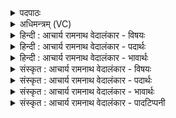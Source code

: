 <details><summary>पदपाठः</summary>

श्रु꣣ष्टी꣢। अ꣣ग्ने। न꣡व꣢꣯स्य। मे꣣। स्तो꣡म꣢꣯स्य। वी꣣र। विश्पते। नि꣢। मा꣣यि꣡नः꣢। त꣡प꣢꣯सा। र꣣क्ष꣡सः। द꣣ह। १०६।
</details>

<details><summary>अधिमन्त्रम् (VC)</summary>

- अग्निः
- विश्वमना वैयश्वः
- उष्णिक्
- ऋषभः
- आग्नेयं काण्डम्
</details>

<details><summary>हिन्दी : आचार्य रामनाथ वेदालंकार - विषयः</summary>

अगले मन्त्र में राक्षसों के विनाश की प्रार्थना की गयी है।
</details>

<details><summary>हिन्दी : आचार्य रामनाथ वेदालंकार - पदार्थः</summary>

पदार्थान्वयभाषाः -  (श्रुष्टी) शीघ्र ही, हे (वीर) पराक्रमशाली, (विश्पते) प्रजापालक (अग्ने) तेजस्वी परमात्मन् वा राजन् ! आप (मे) मेरे (नवस्य) प्रशंसायोग्य (स्तोमस्य) आन्तरिक सद्गुणों की सेना के तथा बाह्य योद्धाओं की सेना के (तपसा) तेज से (मायिनः) मायावी, छल-कपटपूर्ण (रक्षसः) राक्षसी भावों और राक्षसजनों को (नि दह) पूर्णतः भस्म कर दीजिए ॥१०॥ इस मन्त्र में अर्थश्लेष अलङ्कार है ॥१०॥
</details>

<details><summary>हिन्दी : आचार्य रामनाथ वेदालंकार - भावार्थः</summary>

भावार्थभाषाः -  जो कोई पाप-रूप अथवा पापी-रूप मायावी राक्षस हमें सताते हैं, उन्हें हम अपनी शुभ मनोवृत्तियों से और बलवान् योद्धाओं से तथा परमात्मा और राजा की सहायता से पराजित करके आन्तरिक और बाह्य सुराज्य का उपभोग करें ॥१०॥ इस दशति में अग्नि, पवमान और अदिति नामों से परमात्मा का स्मरण होने से, परमात्मा से धन-कीर्ति आदि की याचना होने से तथा उससे शत्रु-विनाश, राक्षसदाह आदि की प्रार्थना होने से इस दशति के विषय की पूर्व दशति के विषय के साथ सङ्गति है ॥ द्वितीय प्रपाठक में प्रथम अर्ध की प्रथम दशति समाप्त ॥ प्रथम अध्याय में ग्यारहवाँ खण्ड समाप्त ॥
</details>

<details><summary>संस्कृत : आचार्य रामनाथ वेदालंकार - विषयः</summary>

अथ रक्षसां विनाशः प्रार्थ्यते।
</details>

<details><summary>संस्कृत : आचार्य रामनाथ वेदालंकार - पदार्थः</summary>

पदार्थान्वयभाषाः -  (श्रुष्टी२) क्षिप्रमेव। श्रुष्टी इति क्षिप्रनाम, आशु अष्टीति। निरु० ६।१३। हे (वीर) पराक्रमशालिन्, (विश्पते) प्रजापालक (अग्ने) तेजोमय परमात्मन् राजन् वा ! त्वम् (मे) मम (नवस्य) स्तुत्यस्य, प्रशंसार्हस्य। णु स्तुतौ धातोः अप् प्रत्ययः। (स्तोमस्य) आभ्यन्तरस्य सद्गुणसैन्यस्य, बाह्यस्य च योद्धृसैन्यस्य (तपसा) तेजसा (मायिनः) मायाविनः छलकपटादिपूर्णान् (रक्षसः) राक्षसभावान् राक्षसजनान् वा (नि दह) निःशेषेण भस्मीकुरु ॥१०॥ अत्र अर्थश्लेषालङ्कारः ॥१०॥
</details>

<details><summary>संस्कृत : आचार्य रामनाथ वेदालंकार - भावार्थः</summary>

भावार्थभाषाः -  ये केचित् पापरूपाः पापिरूपा वा मायाविनो राक्षसा अस्मानुद्वेजयन्ति तान् वयं शुभाभिः स्वमनोवृत्तिभिर्बलवद्भिर्योद्धृसंघैश्च, परमात्मनो नृपस्य च साहाय्येन पराजित्याभ्यन्तरं बाह्यं च सुराज्यमुपभुञ्जीमहि ॥१०॥ अत्र अग्नि-पवमान-अदितिनामभिः परमात्मनः स्मरणात् ततो धनकीर्त्यादियाचनाद्, रिपुविनाशराक्षसदाहादिप्रार्थनाच्चैतद्दशत्यर्थस्य पूर्वदशत्यर्थेन सह संगतिरस्तीति वेद्यम् ॥ इति द्वितीये प्रपाठके प्रथमार्धे प्रथमा दशतिः ॥ इति प्रथमेऽध्याय एकादशः खण्डः ॥
</details>

<details><summary>संस्कृत : आचार्य रामनाथ वेदालंकार - पादटिप्पनी</summary>

टिप्पणी:   १. ऋ० ८।२३।१४, तपसा इत्यत्र तपुषा इति पाठः। २. श्रुष्टी क्षिप्रम्—इति वि०। श्रुष्टी प्रीत्या—इति भ०। सायणस्तु “स्तोमस्य स्तोत्रं शस्त्रादिकं श्रुष्टी श्रुत्वा। श्रुष्टीति ‘स्नात्व्यादयश्च।’ पा० ७।१।४९ इति निपातितः, वकारलोपश्छान्दसः” इत्याह। परमन्यत्र क्वापि स्ववेदभाष्ये तेन केन-चिदन्येन वा वेदभाष्यकारेण श्रुष्टीशब्दः क्त्वान्तो न व्याख्यातः, सर्वत्र निरुक्तानुसारेण क्षिप्रार्थक एव स्वीकृतः।
</details>